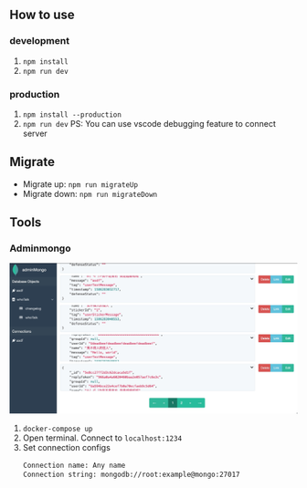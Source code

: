 ## How to use

### development

1. `npm install`
2. `npm run dev`

### production

1. `npm install --production`
2. `npm run dev` PS: You can use vscode debugging feature to connect server

## Migrate

* Migrate up: `npm run migrateUp`
* Migrate down: `npm run migrateDown`

## Tools

### Adminmongo

![](./docs/image/adminMongo.jpg)

1. `docker-compose up`
2. Open terminal. Connect to `localhost:1234`
3. Set connection configs
    ```
    Connection name: Any name
    Connection string: mongodb://root:example@mongo:27017
    ```